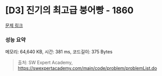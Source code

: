 # [D3] 진기의 최고급 붕어빵 - 1860 

[문제 링크](https://swexpertacademy.com/main/code/problem/problemDetail.do?contestProbId=AV5LsaaqDzYDFAXc) 

### 성능 요약

메모리: 64,640 KB, 시간: 381 ms, 코드길이: 375 Bytes



> 출처: SW Expert Academy, https://swexpertacademy.com/main/code/problem/problemList.do